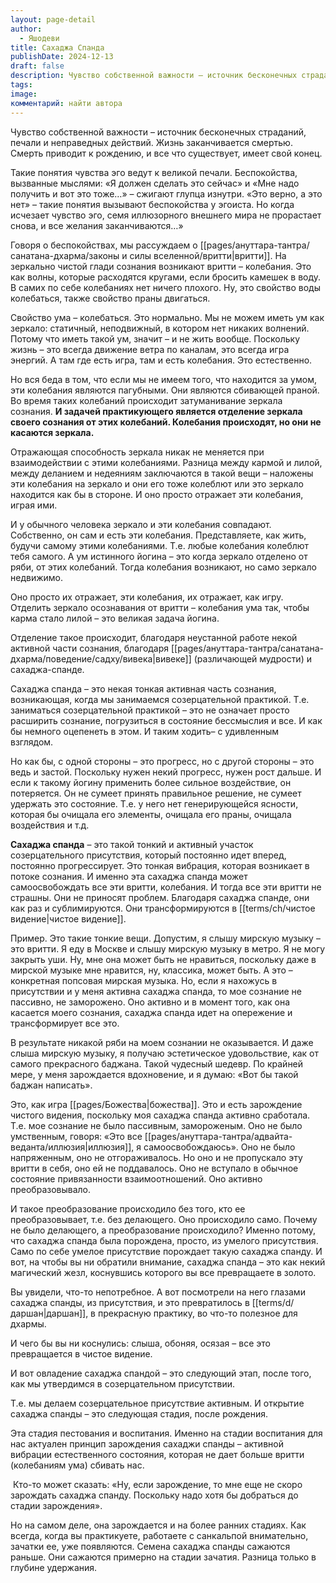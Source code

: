 ```yaml
---
layout: page-detail
author:
  - Яшодеви
title: Сахаджа Спанда
publishDate: 2024-12-13
draft: false
description: Чувство собственной важности – источник бесконечных страданий, печали и неправедных действий. Жизнь заканчивается смертью. Смерть приводит к рождению, и все что существует, имеет свой конец.
tags: 
image: 
комментарий: найти автора
---
```

Чувство собственной важности – источник бесконечных страданий, печали и неправедных действий. Жизнь заканчивается смертью. Смерть приводит к рождению, и все что существует, имеет свой конец.   
  
Такие понятия чувства эго ведут к великой печали. Беспокойства, вызванные мыслями: «Я должен сделать это сейчас» и «Мне надо получить и вот это тоже…» – сжигают глупца изнутри. «Это верно, а это нет» – такие понятия вызывают беспокойства у эгоиста. Но когда исчезает чувство эго, семя иллюзорного внешнего мира не прорастает снова, и все желания заканчиваются…»

Говоря о беспокойствах, мы рассуждаем о [[pages/ануттара-тантра/санатана-дхарма/законы и силы вселенной/вритти|вритти]]. На зеркально чистой глади сознания возникают вритти – колебания. Это как волны, которые расходятся кругами, если бросить камешек в воду. В самих по себе колебаниях нет ничего плохого. Ну, это свойство воды колебаться, также свойство праны двигаться.   
  
Свойство ума – колебаться. Это нормально. Мы не можем иметь ум как зеркало: статичный, неподвижный, в котором нет никаких волнений. Потому что иметь такой ум, значит – и не жить вообще. Поскольку жизнь – это всегда движение ветра по каналам, это всегда игра энергий. А там где есть игра, там и есть колебания. Это естественно.   
  
Но вся беда в том, что если мы не имеем того, что находится за умом, эти колебания являются пагубными. Они являются сбивающей праной. Во время таких колебаний происходит затуманивание зеркала сознания. **И задачей практикующего является отделение зеркала своего сознания от этих колебаний. Колебания происходят, но они не касаются зеркала.**   
  
Отражающая способность зеркала никак не меняется при взаимодействии с этими колебаниями. Разница между кармой и лилой, между деланием и недеяниям заключаются в такой вещи – наложены эти колебания на зеркало и они его тоже колеблют или это зеркало находится как бы в стороне. И оно просто отражает эти колебания, играя ими.   
  
И у обычного человека зеркало и эти колебания совпадают. Собственно, он сам и есть эти колебания. Представляете, как жить, будучи самому этими колебаниями. Т.е. любые колебания колеблют тебя самого. А ум истинного йогина – это когда зеркало отделено от ряби, от этих колебаний. Тогда колебания возникают, но само зеркало недвижимо.   
  
Оно просто их отражает, эти колебания, их отражает, как игру. Отделить зеркало осознавания от вритти – колебания ума так, чтобы карма стало лилой – это великая задача йогина.

Отделение такое происходит, благодаря неустанной работе некой активной части сознания, благодаря [[pages/ануттара-тантра/санатана-дхарма/поведение/садху/вивека|вивеке]] (различающей мудрости) и сахаджа-спанде.   
  
Сахаджа спанда – это некая тонкая активная часть сознания, возникающая, когда мы занимаемся созерцательной практикой. Т.е. заниматься созерцательной практикой – это не означает просто расширить сознание, погрузиться в состояние бессмыслия и все. И как бы немного оцепенеть в этом. И таким ходить– с удивленным взглядом.   
  
Но как бы, с одной стороны – это прогресс, но с другой стороны – это ведь и застой. Поскольку нужен некий прогресс, нужен рост дальше. И если к такому йогину применить более сильное воздействие, он потеряется. Он не сумеет принять правильное решение, не сумеет удержать это состояние. Т.е. у него нет генерирующейся ясности, которая бы очищала его элементы, очищала его праны, очищала воздействия и т.д.

**Сахаджа спанда** – это такой тонкий и активный участок созерцательного присутствия, который постоянно идет вперед, постоянно прогрессирует. Это тонкая вибрация, которая возникает в потоке сознания. И именно эта сахаджа спанда может самоосвобождать все эти вритти, колебания. И тогда все эти вритти не страшны. Они не приносят проблем. Благодаря сахаджа спанде, они как раз и сублимируются. Они трансформируются в [[terms/ch/чистое видение|чистое видение]].

Пример. Это такие тонкие вещи. Допустим, я слышу мирскую музыку – это вритти. Я еду в Москве и слышу мирскую музыку в метро. Я не могу закрыть уши. Ну, мне она может быть не нравиться, поскольку даже в мирской музыке мне нравится, ну, классика, может быть. А это – конкретная попсовая мирская музыка. Но, если я нахожусь в присутствии и у меня активна сахаджа спанда, то мое сознание не пассивно, не заморожено. Оно активно и в момент того, как она касается моего сознания, сахаджа спанда идет на опережение и трансформирует все это.   
  
В результате никакой ряби на моем сознании не оказывается. И даже слыша мирскую музыку, я получаю эстетическое удовольствие, как от самого прекрасного баджана. Такой чудесный шедевр. По крайней мере, у меня зарождается вдохновение, и я думаю: «Вот бы такой баджан написать».   
  
Это, как игра [[pages/Божества|божества]]. Это и есть зарождение чистого видения, поскольку моя сахаджа спанда активно сработала. Т.е. мое сознание не было пассивным, замороженым. Оно не было умственным, говоря: «Это все [[pages/ануттара-тантра/адвайта-веданта/иллюзия|иллюзия]], я самоосвобождаюсь». Оно не было напряженным, оно не отгораживалось. Но оно и не пропускало эту вритти в себя, оно ей не поддавалось. Оно не вступало в обычное состояние привязанности взаимоотношений. Оно активно преобразовывало.   
  
И такое преобразование происходило без того, кто ее преобразовывает, т.е. без делающего. Оно происходило само. Почему не было делающего, а преобразование происходило? Именно потому, что сахаджа спанда была порождена, просто, из умелого присутствия. Само по себе умелое присутствие порождает такую сахаджа спанду. И вот, на чтобы вы ни обратили внимание, сахаджа спанда – это как некий магический жезл, коснувшись которого вы все превращаете в золото.   
  
Вы увидели, что-то непотребное. А вот посмотрели на него глазами сахаджа спанды, из присутствия, и это превратилось в [[terms/d/даршан|даршан]], в прекрасную практику, во что-то полезное для дхармы.   
  
И чего бы вы ни коснулись: слыша, обоняя, осязая – все это превращается в чистое видение.   
  
И вот овладение сахаджа спандой – это следующий этап, после того, как мы утвердимся в созерцательном присутствии.   
  
Т.е. мы делаем созерцательное присутствие активным. И открытие сахаджа спанды – это следующая стадия, после рождения.   
  
Эта стадия пестования и воспитания. Именно на стадии воспитания для нас актуален принцип зарождения сахаджи спанды – активной вибрации естественного состояния, которая не дает больше вритти (колебаниям ума) сбивать нас.  
  
 Кто-то может сказать: «Ну, если зарождение, то мне еще не скоро зарождать сахаджа спанду. Поскольку надо хотя бы добраться до стадии зарождения».   
  
Но на самом деле, она зарождается и на более ранних стадиях. Как всегда, когда вы практикуете, работаете с санкальпой внимательно, зачатки ее, уже появляются. Семена сахаджа спанды сажаются раньше. Они сажаются примерно на стадии зачатия. Разница только в глубине удержания.